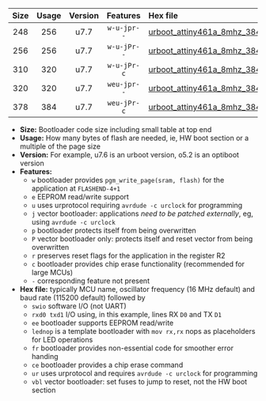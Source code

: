 |Size|Usage|Version|Features|Hex file|
|:-:|:-:|:-:|:-:|:--|
|248|256|u7.7|`w-u-jpr--`|[urboot_attiny461a_8mhz_38400bps_swio_rxb0_txb1_lednop_ur_vbl.hex](https://raw.githubusercontent.com/stefanrueger/urboot.hex/main/mcus/attiny461a/fcpu_8mhz/38400_bps/urboot_attiny461a_8mhz_38400bps_swio_rxb0_txb1_lednop_ur_vbl.hex)|
|256|256|u7.7|`w-u-jPr--`|[urboot_attiny461a_8mhz_38400bps_swio_rxb0_txb1_ur_vbl.hex](https://raw.githubusercontent.com/stefanrueger/urboot.hex/main/mcus/attiny461a/fcpu_8mhz/38400_bps/urboot_attiny461a_8mhz_38400bps_swio_rxb0_txb1_ur_vbl.hex)|
|310|320|u7.7|`w-u-jPr-c`|[urboot_attiny461a_8mhz_38400bps_swio_rxb0_txb1_lednop_fr_ce_ur_vbl.hex](https://raw.githubusercontent.com/stefanrueger/urboot.hex/main/mcus/attiny461a/fcpu_8mhz/38400_bps/urboot_attiny461a_8mhz_38400bps_swio_rxb0_txb1_lednop_fr_ce_ur_vbl.hex)|
|320|320|u7.7|`weu-jpr--`|[urboot_attiny461a_8mhz_38400bps_swio_rxb0_txb1_ee_lednop_ur_vbl.hex](https://raw.githubusercontent.com/stefanrueger/urboot.hex/main/mcus/attiny461a/fcpu_8mhz/38400_bps/urboot_attiny461a_8mhz_38400bps_swio_rxb0_txb1_ee_lednop_ur_vbl.hex)|
|378|384|u7.7|`weu-jPr-c`|[urboot_attiny461a_8mhz_38400bps_swio_rxb0_txb1_ee_lednop_fr_ce_ur_vbl.hex](https://raw.githubusercontent.com/stefanrueger/urboot.hex/main/mcus/attiny461a/fcpu_8mhz/38400_bps/urboot_attiny461a_8mhz_38400bps_swio_rxb0_txb1_ee_lednop_fr_ce_ur_vbl.hex)|

- **Size:** Bootloader code size including small table at top end
- **Usage:** How many bytes of flash are needed, ie, HW boot section or a multiple of the page size
- **Version:** For example, u7.6 is an urboot version, o5.2 is an optiboot version
- **Features:**
  + `w` bootloader provides `pgm_write_page(sram, flash)` for the application at `FLASHEND-4+1`
  + `e` EEPROM read/write support
  + `u` uses urprotocol requiring `avrdude -c urclock` for programming
  + `j` vector bootloader: applications *need to be patched externally*, eg, using `avrdude -c urclock`
  + `p` bootloader protects itself from being overwritten
  + `P` vector bootloader only: protects itself and reset vector from being overwritten
  + `r` preserves reset flags for the application in the register R2
  + `c` bootloader provides chip erase functionality (recommended for large MCUs)
  + `-` corresponding feature not present
- **Hex file:** typically MCU name, oscillator frequency (16 MHz default) and baud rate (115200 default) followed by
  + `swio` software I/O (not UART)
  + `rxd0 txd1` I/O using, in this example, lines RX `D0` and TX `D1`
  + `ee` bootloader supports EEPROM read/write
  + `lednop` is a template bootloader with `mov rx,rx` nops as placeholders for LED operations
  + `fr` bootloader provides non-essential code for smoother error handing
  + `ce` bootloader provides a chip erase command
  + `ur` uses urprotocol and requires `avrdude -c urclock` for programming
  + `vbl` vector bootloader: set fuses to jump to reset, not the HW boot section
